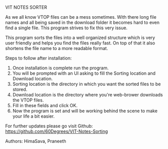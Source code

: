 VIT NOTES SORTER

As we all know VTOP files can be a mess sometimes. With there long file names and all being saved in the download folder it becomes hard to even find a single file. This program strives to fix this very issue.

This program sorts the files into a well organized structure which is very user friendly and helps you find the files really fast. On top of that it also shortens the file name to a more readable format.

Steps to follow after installation:
1. Once installation is complete run the program.
2. You will be prompted with an UI asking to fill the Sorting location and Download location.
3. Sorting location is the directory in which you want the sorted files to be stored.
4. Download location is the directory where you're web-brower downloads the VTOP files.
5. Fill in these fields and click OK.
6. Now the program is set and will be working behind the scene to make your life a bit easier.

For further updates please go visit Github: https://github.com/60Degrees/VIT-Notes-Sorting


Authors:
HimaSava, 
Praneeth
